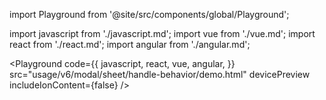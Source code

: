 import Playground from '@site/src/components/global/Playground';

import javascript from './javascript.md';
import vue from './vue.md';
import react from './react.md';
import angular from './angular.md';

<Playground
  code={{
    javascript,
    react,
    vue,
    angular,
  }}
  src="usage/v6/modal/sheet/handle-behavior/demo.html"
  devicePreview
  includeIonContent={false}
/>
